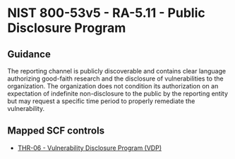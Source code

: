 # NIST 800-53v5 - RA-5.11 - Public Disclosure Program
## Guidance
The reporting channel is publicly discoverable and contains clear language authorizing good-faith research and the disclosure of vulnerabilities to the organization. The organization does not condition its authorization on an expectation of indefinite non-disclosure to the public by the reporting entity but may request a specific time period to properly remediate the vulnerability.
## Mapped SCF controls
- [THR-06 - Vulnerability Disclosure Program (VDP)](../scf/thr-06-vulnerabilitydisclosureprogramvdp.md)